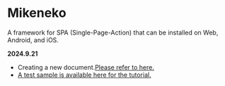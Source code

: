 # Mikeneko 

A framework for SPA (Single-Page-Action) that can be installed on Web, Android, and iOS.  

**2024.9.21**
- Creating a new document.[Please refer to here.](https://masatonakatsuji2021.github.io/mikeneko/)
- [A test sample is available here for the tutorial.](https://github.com/masatonakatsuji2021/mikeneko_sample)